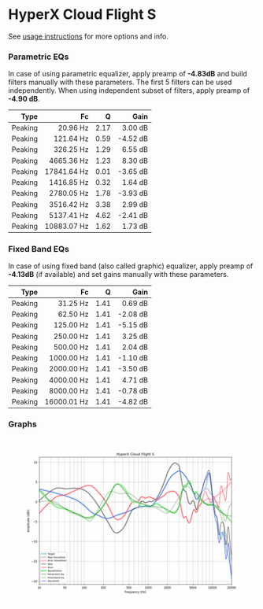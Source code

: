 # HyperX Cloud Flight S
See [usage instructions](https://github.com/jaakkopasanen/AutoEq#usage) for more options and info.

### Parametric EQs
In case of using parametric equalizer, apply preamp of **-4.83dB** and build filters manually
with these parameters. The first 5 filters can be used independently.
When using independent subset of filters, apply preamp of **-4.90 dB**.

| Type    | Fc          |    Q | Gain     |
|--------:|------------:|-----:|---------:|
| Peaking | 20.96 Hz    | 2.17 | 3.00 dB  |
| Peaking | 121.64 Hz   | 0.59 | -4.52 dB |
| Peaking | 326.25 Hz   | 1.29 | 6.55 dB  |
| Peaking | 4665.36 Hz  | 1.23 | 8.30 dB  |
| Peaking | 17841.64 Hz | 0.01 | -3.65 dB |
| Peaking | 1416.85 Hz  | 0.32 | 1.64 dB  |
| Peaking | 2780.05 Hz  | 1.78 | -3.93 dB |
| Peaking | 3516.42 Hz  | 3.38 | 2.99 dB  |
| Peaking | 5137.41 Hz  | 4.62 | -2.41 dB |
| Peaking | 10883.07 Hz | 1.62 | 1.73 dB  |

### Fixed Band EQs
In case of using fixed band (also called graphic) equalizer, apply preamp of **-4.13dB**
(if available) and set gains manually with these parameters.

| Type    | Fc          |    Q | Gain     |
|--------:|------------:|-----:|---------:|
| Peaking | 31.25 Hz    | 1.41 | 0.69 dB  |
| Peaking | 62.50 Hz    | 1.41 | -2.08 dB |
| Peaking | 125.00 Hz   | 1.41 | -5.15 dB |
| Peaking | 250.00 Hz   | 1.41 | 3.25 dB  |
| Peaking | 500.00 Hz   | 1.41 | 2.04 dB  |
| Peaking | 1000.00 Hz  | 1.41 | -1.10 dB |
| Peaking | 2000.00 Hz  | 1.41 | -3.50 dB |
| Peaking | 4000.00 Hz  | 1.41 | 4.71 dB  |
| Peaking | 8000.00 Hz  | 1.41 | -0.78 dB |
| Peaking | 16000.01 Hz | 1.41 | -4.82 dB |

### Graphs
![](./HyperX%20Cloud%20Flight%20S.png)